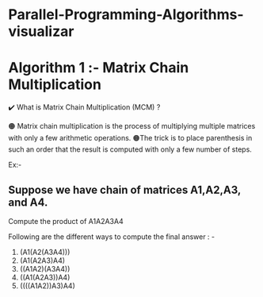 # Parallel-Programming-Algorithms-visualizar

# Algorithm 1 :- Matrix Chain Multiplication


 ✔️ What is Matrix Chain Multiplication (MCM) ? 

   🟠 Matrix chain multiplication is the process of multiplying multiple matrices with only a few     arithmetic operations.
   🟠The trick is to place parenthesis in such an order that the result is computed with only a few number of steps.


   Ex:-
   ## Suppose we have chain of matrices A1,A2,A3, and A4.

   Compute the product of A1A2A3A4

   Following are the different ways to compute the final answer : -

   1) (A1(A2(A3A4)))
   2) (A1(A2A3)A4)
   3) ((A1A2)(A3A4))
   4) ((A1(A2A3))A4)
   5) ((((A1A2))A3)A4)


  

